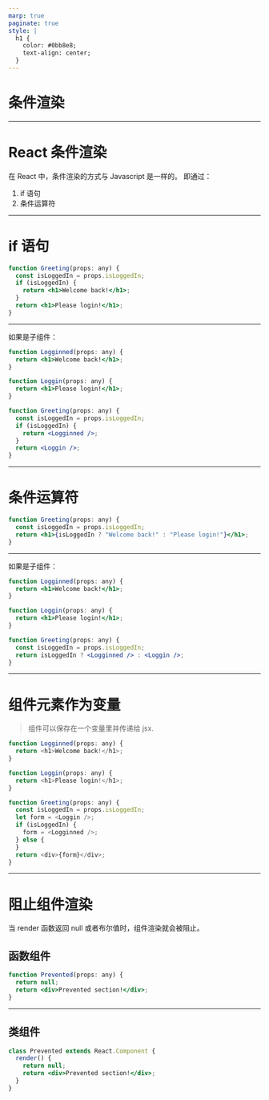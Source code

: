 ```yaml
---
marp: true
paginate: true
style: |
  h1 {
    color: #0bb8e8;
    text-align: center;
  }
---
```


# 条件渲染

---

# React 条件渲染

在 React 中，条件渲染的方式与 Javascript 是一样的。
即通过：

1. if 语句
2. 条件运算符

---

# if 语句

```jsx
function Greeting(props: any) {
  const isLoggedIn = props.isLoggedIn;
  if (isLoggedIn) {
    return <h1>Welcome back!</h1>;
  }
  return <h1>Please login!</h1>;
}
```

---

如果是子组件：

```jsx
function Logginned(props: any) {
  return <h1>Welcome back!</h1>;
}

function Loggin(props: any) {
  return <h1>Please login!</h1>;
}

function Greeting(props: any) {
  const isLoggedIn = props.isLoggedIn;
  if (isLoggedIn) {
    return <Logginned />;
  }
  return <Loggin />;
}
```

---

# 条件运算符

```jsx
function Greeting(props: any) {
  const isLoggedIn = props.isLoggedIn;
  return <h1>{isLoggedIn ? "Welcome back!" : "Please login!"}</h1>;
}
```

---

如果是子组件：

```jsx
function Logginned(props: any) {
  return <h1>Welcome back!</h1>;
}

function Loggin(props: any) {
  return <h1>Please login!</h1>;
}

function Greeting(props: any) {
  const isLoggedIn = props.isLoggedIn;
  return isLoggedIn ? <Logginned /> : <Loggin />;
}
```

---

# 组件元素作为变量

> 组件可以保存在一个变量里并传递给 jsx.

```js
function Logginned(props: any) {
  return <h1>Welcome back!</h1>;
}

function Loggin(props: any) {
  return <h1>Please login!</h1>;
}

function Greeting(props: any) {
  const isLoggedIn = props.isLoggedIn;
  let form = <Loggin />;
  if (isLoggedIn) {
    form = <Logginned />;
  } else {
  }
  return <div>{form}</div>;
}
```

---

# 阻止组件渲染

当 render 函数返回 null 或者布尔值时，组件渲染就会被阻止。

## 函数组件

```jsx
function Prevented(props: any) {
  return null;
  return <div>Prevented section!</div>;
}
```
---

## 类组件

```jsx
class Prevented extends React.Component {
  render() {
    return null;
    return <div>Prevented section!</div>;
  }
}
```

